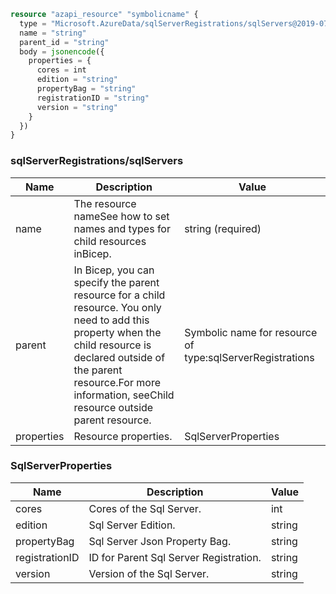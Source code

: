 ```terraform
resource "azapi_resource" "symbolicname" {
  type = "Microsoft.AzureData/sqlServerRegistrations/sqlServers@2019-07-24-preview"
  name = "string"
  parent_id = "string"
  body = jsonencode({
    properties = {
      cores = int
      edition = "string"
      propertyBag = "string"
      registrationID = "string"
      version = "string"
    }
  })
}

```

### sqlServerRegistrations/sqlServers

| Name | Description | Value |
|-|-|-|
| name | The resource nameSee how to set names and types for child resources inBicep. | string (required) |
| parent | In Bicep, you can specify the parent resource for a child resource. You only need to add this property when the child resource is declared outside of the parent resource.For more information, seeChild resource outside parent resource. | Symbolic name for resource of type:sqlServerRegistrations |
| properties | Resource properties. | SqlServerProperties |


### SqlServerProperties

| Name | Description | Value |
|-|-|-|
| cores | Cores of the Sql Server. | int |
| edition | Sql Server Edition. | string |
| propertyBag | Sql Server Json Property Bag. | string |
| registrationID | ID for Parent Sql Server Registration. | string |
| version | Version of the Sql Server. | string |


